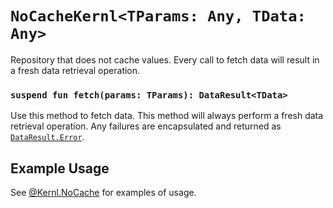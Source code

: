 # `NoCacheKernl<TParams: Any, TData: Any>`
Repository that does not cache values. Every call to fetch data will result in a fresh data retrieval operation.

### `suspend fun fetch(params: TParams): DataResult<TData>`
Use this method to fetch data. This method will always perform a fresh data retrieval operation. Any failures are 
encapsulated and returned as [`DataResult.Error`](../DATA_RESULT.md).



## Example Usage
See [@Kernl.NoCache](../annotations/NO_CACHE.md) for examples of usage.